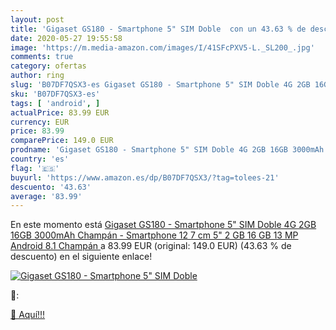 ```yaml
---
layout: post
title: 'Gigaset GS180 - Smartphone 5" SIM Doble  con un 43.63 % de descuento'
date: 2020-05-27 19:55:58
image: 'https://m.media-amazon.com/images/I/41SFcPXV5-L._SL200_.jpg'
comments: true
category: ofertas
author: ring
slug: 'B07DF7QSX3-es Gigaset GS180 - Smartphone 5" SIM Doble 4G 2GB 16GB...'
sku: 'B07DF7QSX3-es'
tags: [ 'android', ]
actualPrice: 83.99 EUR
currency: EUR
price: 83.99
comparePrice: 149.0 EUR
prodname: 'Gigaset GS180 - Smartphone 5" SIM Doble 4G 2GB 16GB 3000mAh Champán - Smartphone  12 7 cm  5"   2 GB  16 GB  13 MP  Android 8.1  Champán '
country: 'es'
flag: '🇪🇸'
buyurl: 'https://www.amazon.es/dp/B07DF7QSX3/?tag=tolees-21'
descuento: '43.63'
average: '83.99'
---
```


En este momento está [Gigaset GS180 - Smartphone 5" SIM Doble 4G 2GB 16GB 3000mAh Champán - Smartphone  12 7 cm  5"   2 GB  16 GB  13 MP  Android 8.1  Champán ](https://www.amazon.es/dp/B07DF7QSX3/?tag=tolees-21) a 83.99 EUR (original: 149.0 EUR) (43.63 %  de descuento) en el siguiente enlace!

[![Gigaset GS180 - Smartphone 5" SIM Doble ](https://m.media-amazon.com/images/I/41SFcPXV5-L._SL200_.jpg)](https://www.amazon.es/dp/B07DF7QSX3/?tag=tolees-21)

🔎:


[🛒 Aquí!!!](https://www.amazon.es/dp/B07DF7QSX3/?tag=tolees-21)

